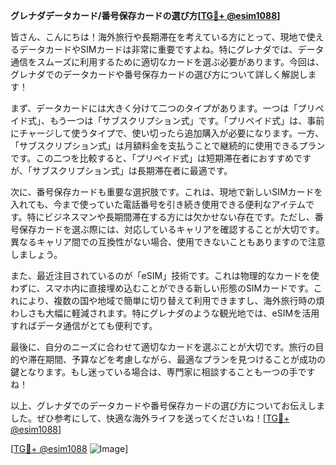 **グレナダデータカード/番号保存カードの選び方[[TG💪+ @esim1088](https://t.me/s/esim1088)]**

皆さん、こんにちは！海外旅行や長期滞在を考えている方にとって、現地で使えるデータカードやSIMカードは非常に重要ですよね。特にグレナダでは、データ通信をスムーズに利用するために適切なカードを選ぶ必要があります。今回は、グレナダでのデータカードや番号保存カードの選び方について詳しく解説します！

まず、データカードには大きく分けて二つのタイプがあります。一つは「プリペイド式」、もう一つは「サブスクリプション式」です。「プリペイド式」は、事前にチャージして使うタイプで、使い切ったら追加購入が必要になります。一方、「サブスクリプション式」は月額料金を支払うことで継続的に使用できるプランです。この二つを比較すると、「プリペイド式」は短期滞在者におすすめですが、「サブスクリプション式」は長期滞在者に最適です。

次に、番号保存カードも重要な選択肢です。これは、現地で新しいSIMカードを入れても、今まで使っていた電話番号を引き続き使用できる便利なアイテムです。特にビジネスマンや長期間滞在する方には欠かせない存在です。ただし、番号保存カードを選ぶ際には、対応しているキャリアを確認することが大切です。異なるキャリア間での互換性がない場合、使用できないこともありますので注意しましょう。

また、最近注目されているのが「eSIM」技術です。これは物理的なカードを使わずに、スマホ内に直接埋め込むことができる新しい形態のSIMカードです。これにより、複数の国や地域で簡単に切り替えて利用できますし、海外旅行時の煩わしさも大幅に軽減されます。特にグレナダのような観光地では、eSIMを活用すればデータ通信がとても便利です。

最後に、自分のニーズに合わせて適切なカードを選ぶことが大切です。旅行の目的や滞在期間、予算などを考慮しながら、最適なプランを見つけることが成功の鍵となります。もし迷っている場合は、専門家に相談することも一つの手ですね！

以上、グレナダでのデータカードや番号保存カードの選び方についてお伝えしました。ぜひ参考にして、快適な海外ライフを送ってくださいね！[[TG💪+ @esim1088](https://t.me/s/esim1088)]

[[TG💪+ @esim1088](https://t.me/s/esim1088) ![Image](https://i.postimg.cc/Y0z9fWf4/image.png)]